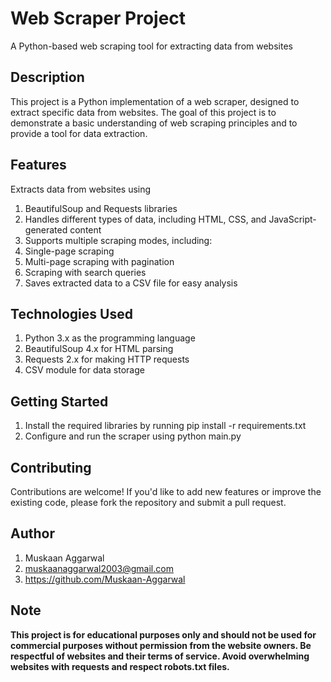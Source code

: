 # Web Scraper Project
A Python-based web scraping tool for extracting data from websites

## Description
This project is a Python implementation of a web scraper, designed to extract specific data from websites. The goal of this project is to demonstrate a basic understanding of web scraping principles and to provide a tool for data extraction.

## Features
Extracts data from websites using 
1. BeautifulSoup and Requests libraries
2. Handles different types of data, including HTML, CSS, and JavaScript-generated content
3. Supports multiple scraping modes, including:
4. Single-page scraping
5. Multi-page scraping with pagination
6. Scraping with search queries
7. Saves extracted data to a CSV file for easy analysis
## Technologies Used
1. Python 3.x as the programming language
2. BeautifulSoup 4.x for HTML parsing
3. Requests 2.x for making HTTP requests
4. CSV module for data storage
## Getting Started
1. Install the required libraries by running pip install -r requirements.txt
2. Configure and run the scraper using python main.py
## Contributing
Contributions are welcome! If you'd like to add new features or improve the existing code, please fork the repository and submit a pull request.
## Author
1. Muskaan Aggarwal
2. muskaanaggarwal2003@gmail.com
3. https://github.com/Muskaan-Aggarwal

## Note
**This project is for educational purposes only and should not be used for commercial purposes without permission from the website owners.
Be respectful of websites and their terms of service. Avoid overwhelming websites with requests and respect robots.txt files.**
